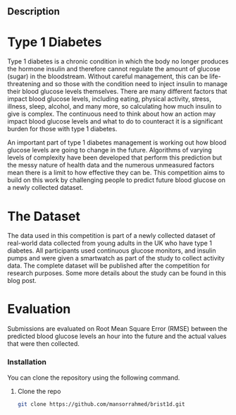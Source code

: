 <!-- BrisT1D Blood Glucose Prediction Competition -->## Description# Type 1 DiabetesType 1 diabetes is a chronic condition in which the body no longer produces the hormone insulin and therefore cannot regulate the amount of glucose (sugar) in the bloodstream. Without careful management, this can be life-threatening and so those with the condition need to inject insulin to manage their blood glucose levels themselves. There are many different factors that impact blood glucose levels, including eating, physical activity, stress, illness, sleep, alcohol, and many more, so calculating how much insulin to give is complex. The continuous need to think about how an action may impact blood glucose levels and what to do to counteract it is a significant burden for those with type 1 diabetes.An important part of type 1 diabetes management is working out how blood glucose levels are going to change in the future. Algorithms of varying levels of complexity have been developed that perform this prediction but the messy nature of health data and the numerous unmeasured factors mean there is a limit to how effective they can be. This competition aims to build on this work by challenging people to predict future blood glucose on a newly collected dataset.# The DatasetThe data used in this competition is part of a newly collected dataset of real-world data collected from young adults in the UK who have type 1 diabetes. All participants used continuous glucose monitors, and insulin pumps and were given a smartwatch as part of the study to collect activity data. The complete dataset will be published after the competition for research purposes. Some more details about the study can be found in this blog post.# EvaluationSubmissions are evaluated on Root Mean Square Error (RMSE) between the predicted blood glucose levels an hour into the future and the actual values that were then collected.### InstallationYou can clone the repository using the following command.1. Clone the repo   ```sh   git clone https://github.com/mansorrahmed/brist1d.git   ```